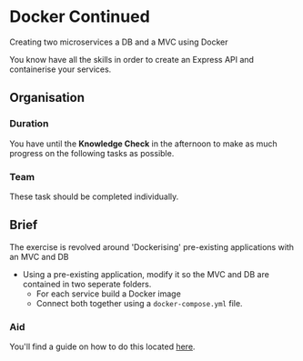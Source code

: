 # Docker Continued

Creating two microservices a DB and a MVC using Docker 

You know have all the skills in order to create an Express API and containerise your services. 

## Organisation

### Duration

You have until the **Knowledge Check** in the afternoon to make as much progress on the following tasks as possible.

### Team

These task should be completed individually.

## Brief

The exercise is revolved around 'Dockerising' pre-existing applications with an MVC and DB

- Using a pre-existing application, modify it so the MVC and DB are contained in two seperate folders. 
  - For each service build a Docker image
  - Connect both together using a `docker-compose.yml` file. 

### Aid

You'll find a guide on how to do this located [here](../../resources/microservice-db-mvc.md).


